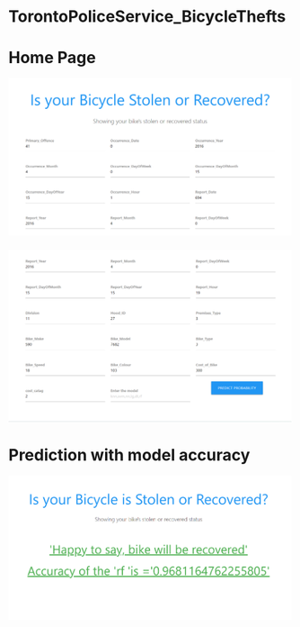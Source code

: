 # TorontoPoliceService_BicycleThefts

# Home Page
![Screenshot](ss/ss0.png)
### 
![Screenshot](ss/ss2.png)
# Prediction with model accuracy
![Screenshot](ss/ss1.png)
